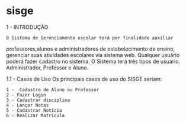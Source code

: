 sisge
=====







1 - INTRODUÇÃO

	O Sistema de Gerenciamento escolar terá por finalidade auxiliar 
professores,alunos e administradores de estabelecimento de ensino, gerenciar
 suas atividades escolares via sistema web.
	Qualquer usuário poderá fazer cadastro no sistema. 
	O Sistema terá três tipos de usuário. Administrador, Professor e Aluno.


1.1 - Casos de Uso
    Os principais casos de uso do SISGE seriam:

	1 -  Cadastro de Aluno ou Professor
	2 - Fazer Login
	3 - Cadastrar disciplina
	4 - Lançar Notas 
	5 - Cadastrar Notícia
	6 - Realizar Matricula

